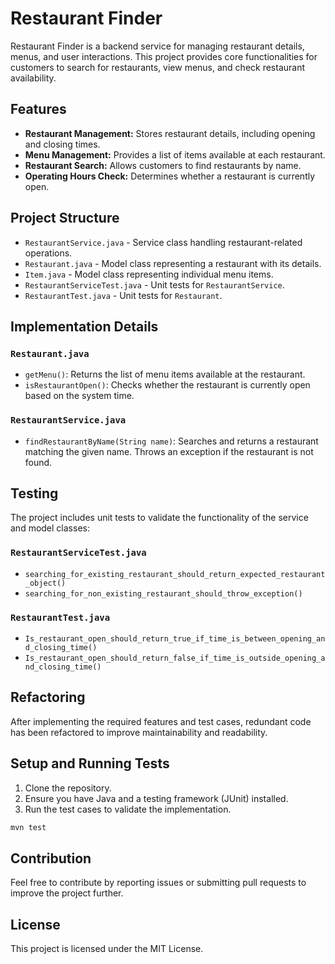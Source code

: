 # Restaurant Finder

Restaurant Finder is a backend service for managing restaurant details, menus, and user interactions. This project provides core functionalities for customers to search for restaurants, view menus, and check restaurant availability.

## Features

- **Restaurant Management:** Stores restaurant details, including opening and closing times.
- **Menu Management:** Provides a list of items available at each restaurant.
- **Restaurant Search:** Allows customers to find restaurants by name.
- **Operating Hours Check:** Determines whether a restaurant is currently open.

## Project Structure

- `RestaurantService.java` - Service class handling restaurant-related operations.
- `Restaurant.java` - Model class representing a restaurant with its details.
- `Item.java` - Model class representing individual menu items.
- `RestaurantServiceTest.java` - Unit tests for `RestaurantService`.
- `RestaurantTest.java` - Unit tests for `Restaurant`.

## Implementation Details

### `Restaurant.java`
- `getMenu()`: Returns the list of menu items available at the restaurant.
- `isRestaurantOpen()`: Checks whether the restaurant is currently open based on the system time.

### `RestaurantService.java`
- `findRestaurantByName(String name)`: Searches and returns a restaurant matching the given name. Throws an exception if the restaurant is not found.

## Testing
The project includes unit tests to validate the functionality of the service and model classes:

### `RestaurantServiceTest.java`
- `searching_for_existing_restaurant_should_return_expected_restaurant_object()`
- `searching_for_non_existing_restaurant_should_throw_exception()`

### `RestaurantTest.java`
- `Is_restaurant_open_should_return_true_if_time_is_between_opening_and_closing_time()`
- `Is_restaurant_open_should_return_false_if_time_is_outside_opening_and_closing_time()`

## Refactoring
After implementing the required features and test cases, redundant code has been refactored to improve maintainability and readability.

## Setup and Running Tests
1. Clone the repository.
2. Ensure you have Java and a testing framework (JUnit) installed.
3. Run the test cases to validate the implementation.

```sh
mvn test
```

## Contribution
Feel free to contribute by reporting issues or submitting pull requests to improve the project further.

## License
This project is licensed under the MIT License.

